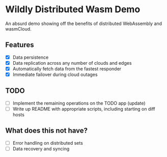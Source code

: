 # Wildly Distributed Wasm Demo

An absurd demo showing off the benefits of distributed WebAssembly and wasmCloud.

## Features

- [x] Data persistence
- [x] Data replication across any number of clouds and edges
- [x] Automatically fetch data from the fastest responder
- [x] Immediate failover during cloud outages

## TODO

- [ ] Implement the remaining operations on the TODO app (update)
- [ ] Write up README with appropriate scripts, including starting on diff hosts

## What does this not have?

- [ ] Error handling on distributed sets
- [ ] Data recovery and syncing
